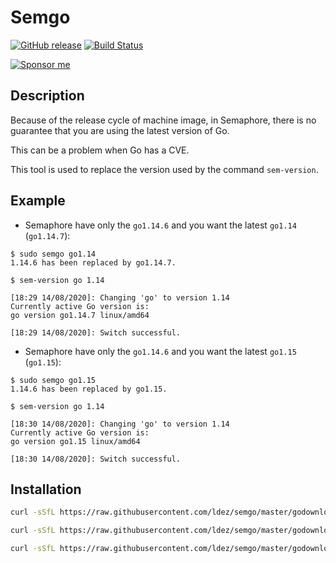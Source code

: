 # Semgo

[![GitHub release](https://img.shields.io/github/release/ldez/semgo.svg)](https://github.com/ldez/semgo/releases/latest)
[![Build Status](https://travis-ci.com/ldez/semgo.svg?branch=master)](https://travis-ci.com/ldez/semgo)

[![Sponsor me](https://img.shields.io/badge/Sponsor%20me-%E2%9D%A4%EF%B8%8F-pink.svg)](https://github.com/sponsors/ldez)

## Description

Because of the release cycle of machine image, in Semaphore, there is no guarantee that you are using the latest version of Go.

This can be a problem when Go has a CVE.

This tool is used to replace the version used by the command `sem-version`.

## Example

- Semaphore have only the `go1.14.6` and you want the latest `go1.14` (`go1.14.7`):

```console
$ sudo semgo go1.14
1.14.6 has been replaced by go1.14.7.

$ sem-version go 1.14

[18:29 14/08/2020]: Changing 'go' to version 1.14
Currently active Go version is:
go version go1.14.7 linux/amd64

[18:29 14/08/2020]: Switch successful.
```

- Semaphore have only the `go1.14.6` and you want the latest `go1.15` (`go1.15`):

```console
$ sudo semgo go1.15
1.14.6 has been replaced by go1.15.

$ sem-version go 1.14

[18:30 14/08/2020]: Changing 'go' to version 1.14
Currently active Go version is:
go version go1.15 linux/amd64

[18:30 14/08/2020]: Switch successful.
```

## Installation

```bash
curl -sSfL https://raw.githubusercontent.com/ldez/semgo/master/godownloader.sh | sudo sh -s -- -b "/usr/local/bin"
```

```bash
curl -sSfL https://raw.githubusercontent.com/ldez/semgo/master/godownloader.sh | sudo sh -s -- -b "/usr/local/bin" v0.1.0
```

```bash
curl -sSfL https://raw.githubusercontent.com/ldez/semgo/master/godownloader.sh | sudo sh -s -- -b "/usr/local/bin" ${SEMGO_VERSION}
```
